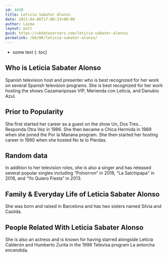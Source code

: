 ```yaml
---
id: 4430
title: Leticia Sabater Alonso
date: 2021-04-06T17:00:23+00:00
author: Laima
layout: post
guid: https://ukdataservers.com/leticia-sabater-alonso/
permalink: /04/06/leticia-sabater-alonso/
---
```


* some text
{: toc}


## Who is Leticia Sabater Alonso
                  
                  
                  
Spanish television host and presenter who is best recognized for her work on several Spanish television programs. She is best recognized for her work hosting the shows Cazamariposas VIP, Merienda con Leticia, and Danubio Azul. 
                  
              
            
              
            
                
                
                
## Prior to Popularity
                  
                  
                  
She first started her career as a guest on the show Un, Dos Tres&#8230; Responda Otra Vez in 1986. She then became a Chica Hermida in 1989 when she joined the Por la Manana program. She then started her hosting career in 1990 when she hosted No te lo Pierdas. 
                  
              
            
              
            
                
                
                
## Random data
                  
                  
                  
In addition to her television roles, she is also a singer and has released several popular singles including &#8220;Polvorron&#8221; in 2018, &#8220;La Salchipapa&#8221; in 2016, and &#8220;Yo Quiero Fiesta&#8221; in 2013. 
                  
              
            
              
            
                
                
                
## Family & Everyday Life of Leticia Sabater Alonso
                  
                  
                  
She was born and raised in Barcelona and has two sisters named Silvia and Casilda. 
                  
              
            
              
            
                
                
                
## People Related With Leticia Sabater Alonso
                  
                  
                  
She is also an actress and is known for having starred alongside Leticia Calderón and Humberto Zurita in the 1996 Televisa program La antorcha encendida. 
                  
              
            
              
            
                
              
            
              
              
            
            
              
            
          
          
          
